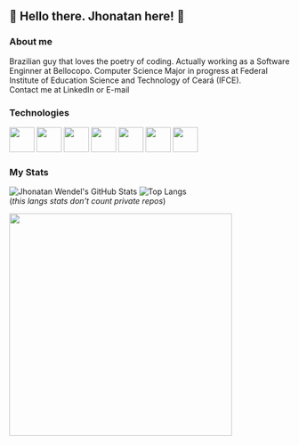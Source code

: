 ## 👋 Hello there. Jhonatan here! 🙂

### About me

Brazilian guy that loves the poetry of coding. Actually working as a Software Enginner at Bellocopo. Computer Science Major in progress at Federal Institute of Education Science and Technology of Ceará (IFCE).
<br>Contact me at LinkedIn or E-mail

### Technologies

<div> <img src="https://cdn.jsdelivr.net/gh/devicons/devicon/icons/javascript/javascript-original.svg" width="45"/> <img src="https://cdn.jsdelivr.net/gh/devicons/devicon/icons/nodejs/nodejs-original.svg" width="45"> <img src="https://cdn.jsdelivr.net/gh/devicons/devicon/icons/react/react-original.svg" width="45"/>
<img src="https://cdn.jsdelivr.net/gh/devicons/devicon/icons/mongodb/mongodb-original-wordmark.svg" width="45"/>
<img src="https://cdn.jsdelivr.net/gh/devicons/devicon/icons/csharp/csharp-original.svg" width="45"/>
<img src="https://cdn.jsdelivr.net/gh/devicons/devicon/icons/dotnetcore/dotnetcore-original.svg" width="45"/>
<img src="https://cdn.jsdelivr.net/gh/devicons/devicon/icons/python/python-original.svg" width="45"/> </div>

### My Stats

![Jhonatan Wendel's GitHub Stats](https://github-readme-stats-sigma-five.vercel.app/api?username=jhonatanwen&count_private=true&show_icons=true&theme=dark)
![Top Langs](https://github-readme-stats-sigma-five.vercel.app/api/top-langs/?username=jhonatanwen&layout=compact&theme=dark)<br>
(_this langs stats don't count private repos_)

<div>
    <img src="https://64.media.tumblr.com/ba8c705edd2bed0a28d9458811155d69/tumblr_onxkyoloha1w05w8zo1_500.gif" width="400"/>
</div>
